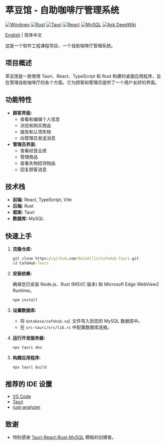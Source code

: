# 萃豆馆 - 自助咖啡厅管理系统

[![Windows](https://img.shields.io/badge/平台-Windows-blue)](https://www.microsoft.com/windows) [![Rust](https://img.shields.io/badge/语言-Rust-orange)](https://www.rust-lang.org/) [![Tauri](https://img.shields.io/badge/框架-Tauri-green)](https://tauri.app/) [![React](https://img.shields.io/badge/工具库-React-blue)](https://reactjs.org/) [![MySQL](https://img.shields.io/badge/数据库-MySQL-blue)](https://www.mysql.com/) [![Ask DeepWiki](https://deepwiki.com/badge.svg)](https://deepwiki.com/RainAllln/CafeHub-Tauri)

[English](README.md) | 简体中文

这是一个软件工程课程项目，一个自助咖啡厅管理系统。

## 项目概述

萃豆馆是一款使用 Tauri、React、TypeScript 和 Rust 构建的桌面应用程序，旨在管理自助咖啡厅的各个方面。它为顾客和管理员提供了一个用户友好的界面。

## 功能特性

- **顾客界面:**
  - 查看和编辑个人信息
  - 浏览和购买商品
  - 报告和认领失物
  - 向管理员发送消息
- **管理员界面:**
  - 查看经营业绩
  - 管理商品
  - 查看失物招领物品
  - 回复顾客消息

## 技术栈

- **前端:** React, TypeScript, Vite
- **后端:** Rust
- **框架:** Tauri
- **数据库:** MySQL

## 快速上手

1. **克隆仓库:**

   ```cmd
   git clone https://github.com/RainAllln/CafeHub-Tauri.git
   cd CafeHub-Tauri
   ```

2. **安装依赖:**

   确保您已安装 Node.js、Rust (MSVC 版本) 和 Microsoft Edge WebView2 Runtime。

   ```cmd
   npm install
   ```

3. **设置数据库:**

   - 将 `database/cafehub.sql` 文件导入到您的 MySQL 数据库中。
   - 在 `src-tauri/src/lib.rs` 中配置数据库连接。
4. **运行开发服务器:**

   ```cmd
   npx tauri dev
   ```

5. **构建应用程序:**

   ```cmd
   npx tauri build
   ```

## 推荐的 IDE 设置

- [VS Code](https://code.visualstudio.com/)
- [Tauri](https://marketplace.visualstudio.com/items?itemName=tauri-apps.tauri-vscode)
- [rust-analyzer](https://marketplace.visualstudio.com/items?itemName=rust-lang.rust-analyzer)

## 致谢

- 特别感谢 [Tauri-React-Rust-MySQL](https://github.com/winchfilbert/Tauri-React-Rust-MySQL) 模板的创建者。
